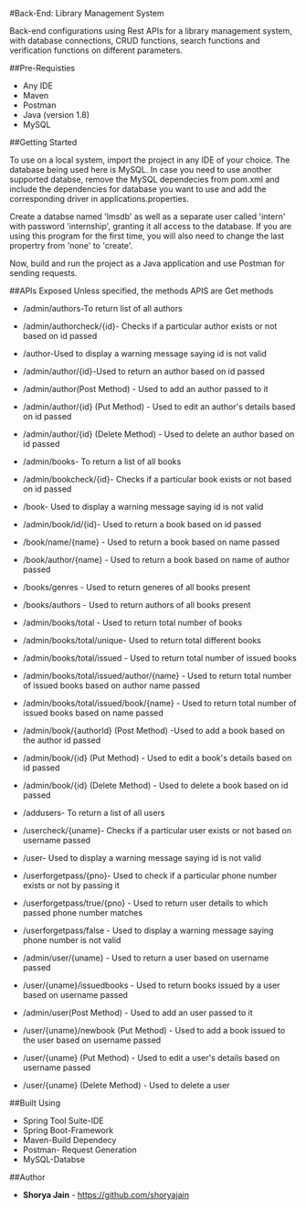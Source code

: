 #Back-End: Library Management System

Back-end configurations using Rest APIs for a library management system, with database connections, CRUD functions, search functions and verification functions on different parameters. 

##Pre-Requisties
* Any IDE 
* Maven
* Postman
* Java (version 1.8)
* MySQL

##Getting Started

To use on a local system, import the project in any IDE of your choice. The database being used here is MySQL. In case you need to use another supported databse, remove the MySQL dependecies from pom.xml and include the dependencies for database you want to use and add the corresponding driver in applications.properties.

Create a databse named 'lmsdb' as well as a separate user called 'intern' with password 'internship', granting it all access to the database. If you are using this program for the first time, you will also need to change the last propertry from 'none' to 'create'. 

Now, build and run the project as a Java application and use Postman for sending requests.

##APIs Exposed
Unless specified, the methods APIS are Get methods
* /admin/authors-To return list of all authors
* /admin/authorcheck/{id}- Checks if a particular author exists or not based on id passed 
* /author-Used to display a warning message saying id is not valid
* /admin/author/{id}-Used to return an author based on id passed 
* /admin/author(Post Method) - Used to add an author passed to it 
* /admin/author/{id} (Put Method) - Used to edit an author's details based on id passed 
* /admin/author/{id} (Delete Method) - Used to delete an author based on id passed

* /admin/books- To return a list of all books
* /admin/bookcheck/{id}- Checks if a particular book exists or not based on id passed
* /book- Used to display a warning message saying id is not valid
* /admin/book/id/{id}- Used to return a book based on id passed
* /book/name/{name} - Used to return a book based on name passed
* /book/author/{name} - Used to return a book based on name of author passed
* /books/genres - Used to return generes of all books present
* /books/authors - Used to return authors of all books present
* /admin/books/total - Used to return total number of books
* /admin/books/total/unique- Used to return total different books
* /admin/books/total/issued - Used to return total number of issued books
* /admin/books/total/issued/author/{name} - Used to return total number of issued books based on author name passed
* /admin/books/total/issued/book/{name} - Used to return total number of issued books based on name passed
* /admin/book/{authorId} (Post Method) -Used to add a book based on the author id passed
* /admin/book/{id} (Put Method) - Used to edit a book's details based on id passed
* /admin/book/{id} (Delete Method) - Used to delete a book based on id passed

* /addusers- To return a list of all users
* /usercheck/{uname}- Checks if a particular user exists or not based on username passed
* /user- Used to display a warning message saying id is not valid
* /userforgetpass/{pno}- Used to check if a particular phone number exists or not by passing it
* /userforgetpass/true/{pno} - Used to return user details to which passed phone number matches
* /userforgetpass/false - Used to display a warning message saying phone number is not valid
* /admin/user/{uname} - Used to return a user based on username passed
* /user/{uname}/issuedbooks - Used to return books issued by a user based on username passed
* /admin/user(Post Method) - Used to add an user passed to it 
* /user/{uname}/newbook (Put Method) - Used to add a book issued to the user based on username passed 
* /user/{uname} (Put Method) - Used to edit a user's details based on username passed
* /user/{uname} (Delete Method) - Used to delete a user

##Built Using
* Spring Tool Suite-IDE
* Spring Boot-Framework
* Maven-Build Dependecy
* Postman- Request Generation
* MySQL-Databse

##Author
* **Shorya Jain** - https://github.com/shoryajain 

